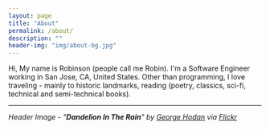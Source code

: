 ```yaml
---
layout: page
title: "About"
permalink: /about/
description: ""
header-img: "img/about-bg.jpg"
---
```


Hi, My name is Robinson (people call me Robin). I'm a Software Engineer working in San Jose, CA, United States. Other than programming, I love traveling - mainly to historic landmarks, reading (poetry, classics, sci-fi, technical and semi-technical books). 

---
_Header Image - "**Dandelion In The Rain**" by [George Hodan](http://www.publicdomainpictures.net/view-image.php?image=069205) via [Flickr](https://www.flickr.com/photos/pictoquotes/13946048982/in/photostream/)_